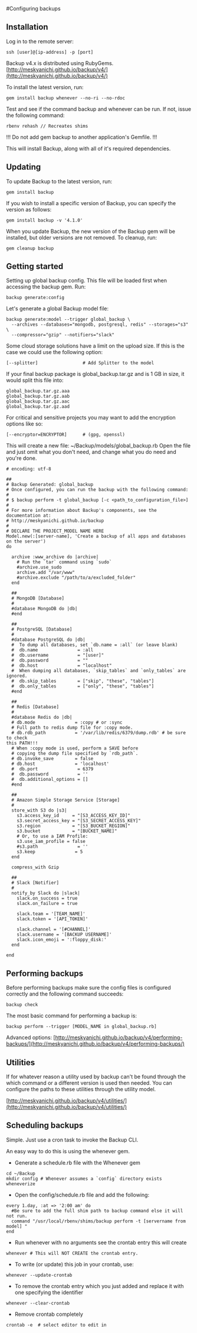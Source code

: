 #Configuring backups

## Installation

Log in to the remote server:

```
ssh [user]@[ip-address] -p [port]
```

Backup v4.x is distributed using RubyGems.
[http://meskyanichi.github.io/backup/v4/](http://meskyanichi.github.io/backup/v4/)

To install the latest version, run:

```
gem install backup whenever --no-ri --no-rdoc
```

Test and see if the command backup and whenever can be run.
If not, issue the following command:

```
rbenv rehash // Recreates shims
```

!!! Do not add gem backup to another application's Gemfile. !!!

This will install Backup, along with all of it's required dependencies.

## Updating

To update Backup to the latest version, run:

```
gem install backup
```

If you wish to install a specific version of Backup, you can specify the version
as follows:

```
gem install backup -v '4.1.0'
```

When you update Backup, the new version of the Backup gem will be installed, but
older versions are not removed.
To cleanup, run:

```
gem cleanup backup
```

## Getting started

Setting up global backup config. This file will be loaded first when accessing
the backup gem. Run:

```
backup generate:config
```

Let's generate a global Backup model file:

```
backup generate:model --trigger global_backup \
  --archives --databases="mongodb, postgresql, redis" --storages="s3" \
  --compressor="gzip" --notifiers="slack"
```

Some cloud storage solutions have a limit on the upload size. If this is the
case we could use the following option: 

```
[--splitter]                 # Add Splitter to the model
```

If your final backup package is global_backup.tar.gz and is 1 GB in size, it
would split this file into:

```
global_backup.tar.gz.aaa
global_backup.tar.gz.aab
global_backup.tar.gz.aac
global_backup.tar.gz.aad
```


For critical and sensitive projects you may want to add the encryption options
like so:

```
[--encryptor=ENCRYPTOR]      # (gpg, openssl)
```

This will create a new file: ~/Backup/models/global_backup.rb
Open the file and just omit what you don't need, and change what you do need and
you're done.


```
# encoding: utf-8

##
# Backup Generated: global_backup
# Once configured, you can run the backup with the following command:
#
# $ backup perform -t global_backup [-c <path_to_configuration_file>]
#
# For more information about Backup's components, see the documentation at:
# http://meskyanichi.github.io/backup
#
# DECLARE THE PROJECT_MODEL NAME HERE
Model.new(:[server-name], 'Create a backup of all apps and databases on the server')
do

  archive :www_archive do |archive|
    # Run the `tar` command using `sudo`
    #archive.use_sudo
    archive.add "/var/www"
    #archive.exclude "/path/to/a/excluded_folder"
  end

  ##
  # MongoDB [Database]
  #
  #database MongoDB do |db|
  #end

  ##
  # PostgreSQL [Database]
  #
  #database PostgreSQL do |db|
  #  To dump all databases, set `db.name = :all` (or leave blank)
  #  db.name               = :all
  #  db.username           = "[user]"
  #  db.password           = ""
  #  db.host               = "localhost"
  #  When dumping all databases, `skip_tables` and `only_tables` are ignored.
  #  db.skip_tables        = ["skip", "these", "tables"]
  #  db.only_tables        = ["only", "these", "tables"]
  #end

  ##
  # Redis [Database]
  #
  #database Redis do |db|
  # db.mode               = :copy # or :sync
  # Full path to redis dump file for :copy mode.
  # db.rdb_path           = '/var/lib/redis/6379/dump.rdb' # be sure to check
this PATH!!!
  # When :copy mode is used, perform a SAVE before
  # copying the dump file specified by `rdb_path`.
  # db.invoke_save        = false
  # db.host               = 'localhost'
  #  db.port               = 6379
  #  db.password           = ''
  #  db.additional_options = []
  #end

  ##
  # Amazon Simple Storage Service [Storage]
  #
  store_with S3 do |s3|
    s3.access_key_id     = "[S3_ACCESS_KEY_ID]"
    s3.secret_access_key = "[S3_SECRET_ACCESS_KEY]"
    s3.region            = "[S3_BUCKET_REGION]"
    s3.bucket            = "[BUCKET_NAME]"
    # Or, to use a IAM Profile:
    s3.use_iam_profile = false
    #s3.path               = ''
    s3.keep               = 5
  end

  compress_with Gzip

  ##
  # Slack [Notifier]
  #
  notify_by Slack do |slack|
    slack.on_success = true
    slack.on_failure = true

    slack.team = '[TEAM_NAME]'
    slack.token = '[API_TOKEN]'

    slack.channel = '[#CHANNEL]'
    slack.username = '[BACKUP USERNAME]'
    slack.icon_emoji = ':floppy_disk:'
  end

end
```

## Performing backups

Before performing backups make sure the config files is configured correctly and
the following command succeeds:

```
backup check
```

The most basic command for performing a backup is:

```
backup perform --trigger [MODEL_NAME in global_backup.rb]
```

Advanced options:
[http://meskyanichi.github.io/backup/v4/performing-backups/](http://meskyanichi.github.io/backup/v4/performing-backups/)

## Utilities

If for whatever reason a utility used by backup can't be found through the which
command or a different version is used then needed. You can configure the paths
to these utilities through the utility model.

[http://meskyanichi.github.io/backup/v4/utilities/](http://meskyanichi.github.io/backup/v4/utilities/)

## Scheduling backups

Simple. Just use a cron task to invoke the Backup CLI.

An easy way to do this is using the whenever gem.

* Generate a schedule.rb file with the Whenever gem

```
cd ~/Backup
mkdir config # Whenever assumes a `config` directory exists
wheneverize
```

* Open the config/schedule.rb file and add the following:


```
every 1.day, :at => '2:00 am' do
  #Be sure to add the full shim path to backup command else it will not run.
  command "/usr/local/rbenv/shims/backup perform -t [servername from model] " 
end
```

* Run whenever with no arguments see the crontab entry this will create

```
whenever # This will NOT CREATE the crontab entry.
```

* To write (or update) this job in your crontab, use:

```
whenever --update-crontab
```

* To remove the crontab entry which you just added and replace it with one
  specifying the identifier

```
whenever --clear-crontab
```

* Remove crontab completely

```
crontab -e  # select editor to edit in
```
